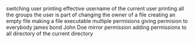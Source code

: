 switching user
printing effective username of the current user
printing all the groups the user is part of
changing the owner of a file
creating an empty file
making a file executable
multiple permisions
giving permision to everybody
james bond
John Doe
mirror permission
adding permissions to all directory of the current directory
